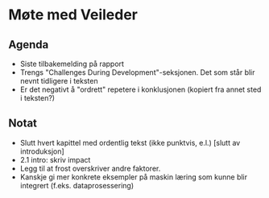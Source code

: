 # Møte med Veileder
## Agenda
- Siste tilbakemelding på rapport
- Trengs "Challenges During Development"-seksjonen. Det som står blir nevnt tidligere i teksten
- Er det negativt å "ordrett" repetere i konklusjonen (kopiert fra annet sted i teksten?)
## Notat
- Slutt hvert kapittel med ordentlig tekst (ikke punktvis, e.l.) [slutt av introduksjon]
- 2.1 intro: skriv impact
- Legg til at frost overskriver andre faktorer.
- Kanskje gi mer konkrete eksempler på maskin læring som kunne blir integrert (f.eks. dataprosessering)